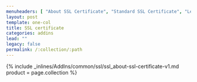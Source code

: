 ```yaml
---
menuheaders: [ "About SSL Certificate", "Standard SSL Certificate", "Let's Encrypt SSL Certificate" ]
layout: post
template: one-col
title: SSL certificate
categories: addins
lead: ""
legacy: false
permalink: /:collection/:path
---
```


<a href="#about-ssl-certificate"></a>{% include _inlines/AddIns/common/ssl/ssl_about-ssl-certificate-v1.md  product = page.collection %}
